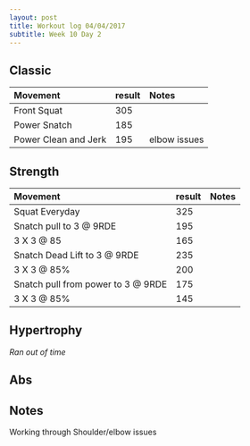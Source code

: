 ```yaml
---
layout: post
title: Workout log 04/04/2017 
subtitle: Week 10 Day 2
---
```


## Classic

| Movement | result | Notes |
| :------ | :--- | :--- |
| Front Squat | 305 | | 
| Power Snatch | 185 | | 
| Power Clean and Jerk | 195 | elbow issues | 

## Strength

| Movement | result | Notes |
| :------ |:--- | :--- |
| Squat Everyday | 325 | | 
| Snatch pull to 3 @ 9RDE | 195 | |
| 3 X 3 @ 85 | 165 | |
| Snatch Dead Lift to 3 @ 9RDE | 235 | 
| 3 X 3 @ 85% | 200 | |
| Snatch pull from power to 3 @ 9RDE | 175 | |
| 3 X 3 @ 85% | 145 | |

## Hypertrophy


_Ran out of time_

## Abs

## Notes
Working through Shoulder/elbow issues